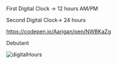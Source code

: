 
 First Digital Clock -> 12 hours AM/PM
 
 Second Digital Clock-> 24 hours
 
 https://codepen.io/Aarigan/pen/NWBKaZg
 
 Debutant

![digitalHours](https://user-images.githubusercontent.com/52601835/204314359-5974982f-ec9b-4cc0-a08b-3ae960cf90e6.png)
